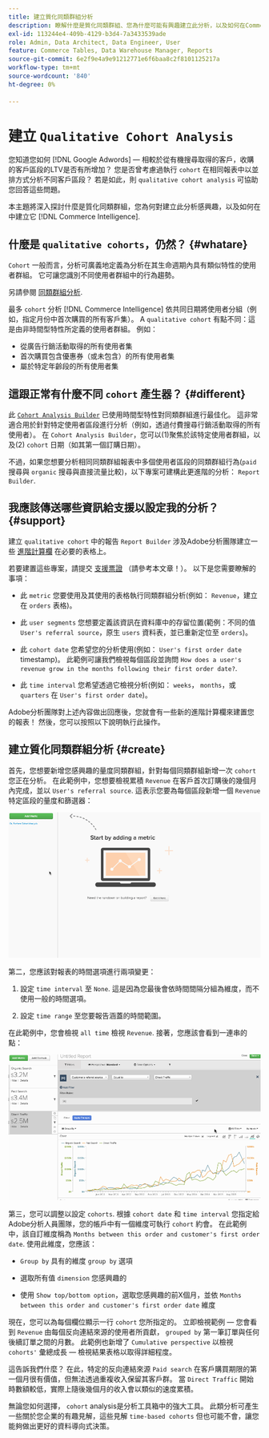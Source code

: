 ```yaml
---
title: 建立質化同類群組分析
description: 瞭解什麼是質化同類群組、您為什麼可能有興趣建立此分析，以及如何在Commerce Intelligence中建立它。
exl-id: 113244e4-409b-4129-b3d4-7a3433539ade
role: Admin, Data Architect, Data Engineer, User
feature: Commerce Tables, Data Warehouse Manager, Reports
source-git-commit: 6e2f9e4a9e91212771e6f6baa8c2f8101125217a
workflow-type: tm+mt
source-wordcount: '840'
ht-degree: 0%

---
```


# 建立 `Qualitative Cohort Analysis`

您知道您如何 [!DNL Google Adwords] — 相較於從有機搜尋取得的客戶，收購的客戶區段的LTV是否有所增加？ 您是否曾考慮過執行 `cohort` 在相同報表中以並排方式分析不同客戶區段？ 若是如此，則 `qualitative cohort analysis` 可協助您回答這些問題。

本主題將深入探討什麼是質化同類群組，您為何對建立此分析感興趣，以及如何在中建立它 [!DNL Commerce Intelligence].

## 什麼是 `qualitative cohorts`，仍然？ {#whatare}

`Cohort` 一般而言，分析可廣義地定義為分析在其生命週期內具有類似特性的使用者群組。 它可讓您識別不同使用者群組中的行為趨勢。

另請參閱 [同類群組分析](https://www.cohortanalysis.com/).

最多 `cohort` 分析 [!DNL Commerce Intelligence] 依共同日期將使用者分組（例如，指定月份中首次購買的所有客戶集）。 A `qualitative cohort` 有點不同：這是由非時間型特性所定義的使用者群組。 例如：

* 從廣告行銷活動取得的所有使用者集
* 首次購買包含優惠券（或未包含）的所有使用者集
* 屬於特定年齡段的所有使用者集

## 這跟正常有什麼不同 `cohort` 產生器？ {#different}

此 [`Cohort Analysis Builder`](../dev-reports/cohort-rpt-bldr.md) 已使用時間型特性對同類群組進行最佳化。 這非常適合用於針對特定使用者區段進行分析（例如，透過付費搜尋行銷活動取得的所有使用者）。 在 `Cohort Analysis Builder`，您可以(1)聚焦於該特定使用者群組，以及(2) `cohort` 日期（如其第一個訂購日期）。

不過，如果您想要分析相同同類群組報表中多個使用者區段的同類群組行為(`paid` 搜尋與 `organic` 搜尋與直接流量比較)，以下專案可建構此更進階的分析： `Report Builder`.

## 我應該傳送哪些資訊給支援以設定我的分析？ {#support}

建立 `qualitative cohort` 中的報告 `Report Builder` 涉及Adobe分析團隊建立一些 [進階計算欄](../data-warehouse-mgr/creating-calculated-columns.md) 在必要的表格上。

若要建置這些專案，請提交 [支援票證](https://experienceleague.adobe.com/docs/commerce-knowledge-base/kb/troubleshooting/miscellaneous/mbi-service-policies.html) （請參考本文章！）。 以下是您需要瞭解的事項：

* 此 `metric` 您要使用及其使用的表格執行同類群組分析(例如： `Revenue`，建立在 `orders` 表格)。

* 此 `user segments` 您想要定義該資訊在資料庫中的存留位置(範例：不同的值 `User's referral source`，原生 `users` 資料表，並已重新定位至 `orders`)。

* 此 `cohort date` 您希望您的分析使用(例如： `User's first order date` timestamp)。 此範例可讓我們檢視每個區段並詢問 `How does a user's revenue grow in the months following their first order date?`.

* 此 `time interval` 您希望透過它檢視分析(例如： `weeks`， `months`，或 `quarters` 在 `User's first order date`)。

Adobe分析團隊對上述內容做出回應後，您就會有一些新的進階計算欄來建置您的報表！ 然後，您可以按照以下說明執行此操作。

## 建立質化同類群組分析 {#create}

首先，您想要新增您感興趣的量度同類群組，針對每個同類群組新增一次 `cohort` 您正在分析。 在此範例中，您想要檢視累積 `Revenue` 在客戶首次訂購後的幾個月內完成，並以 `User's referral source`. 這表示您要為每個區段新增一個 `Revenue` 特定區段的量度和篩選器：

![](../../assets/qualcohort1.gif)

第二，您應該對報表的時間選項進行兩項變更：

1. 設定 `time interval` 至 `None`. 這是因為您最後會依時間間隔分組為維度，而不使用一般的時間選項。

1. 設定 `time range` 至您要報告涵蓋的時間範圍。

在此範例中，您會檢視 `all time` 檢視 `Revenue`. 接著，您應該會看到一連串的點：

![](../../assets/qualcohort2.gif)

第三，您可以調整以設定 `cohorts`. 根據 `cohort date` 和 `time interval` 您指定給Adobe分析人員團隊，您的帳戶中有一個維度可執行 `cohort` 約會。 在此範例中，該自訂維度稱為 `Months between this order and customer's first order date`. 使用此維度，您應該：

* `Group by` 具有的維度 `group by` 選項

* 選取所有值 `dimension` 您感興趣的

* 使用 `Show top/bottom option`，選取您感興趣的前X個月，並依 `Months between this order and customer's first order date` 維度

現在，您可以為每個欄位顯示一行 `cohort` 您所指定的。 立即檢視範例 — 您會看到 `Revenue` 由每個反向連結來源的使用者所貢獻， `grouped by` 第一筆訂單與任何後續訂單之間的月數。 此範例也新增了 `Cumulative perspective` 以檢視 `cohorts'` 彙總成長 — 檢視結果表格以取得詳細程度。

這告訴我們什麼？ 在此，特定的反向連結來源 `Paid search` 在客戶購買期限的第一個月很有價值，但無法透過重複收入保留其客戶群。 當 `Direct Traffic` 開始時數額較低，實際上隨後幾個月的收入會以類似的速度累積。

無論您如何選擇， `cohort` analysis是分析工具箱中的強大工具。 此類分析可產生一些關於您企業的有趣見解，這些見解 `time-based cohorts` 但也可能不會，讓您能夠做出更好的資料導向式決策。
